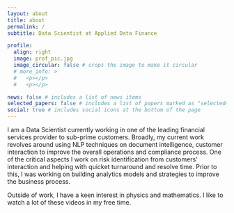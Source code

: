 ```yaml
---
layout: about
title: about
permalink: /
subtitle: Data Scientist at Applied Data Finance

profile:
  align: right
  image: prof_pic.jpg
  image_circular: false # crops the image to make it circular
  # more_info: >
  #   <p></p>
  #   <p></p>

news: false # includes a list of news items
selected_papers: false # includes a list of papers marked as "selected={true}"
social: true # includes social icons at the bottom of the page
---
```


<!-- Write your biography here. Tell the world about yourself. Link to your favorite [subreddit](http://reddit.com). You can put a picture in, too. The code is already in, just name your picture `prof_pic.jpg` and put it in the `img/` folder.

Put your address / P.O. box / other info right below your picture. You can also disable any of these elements by editing `profile` property of the YAML header of your `_pages/about.md`. Edit `_bibliography/papers.bib` and Jekyll will render your [publications page](/al-folio/publications/) automatically.

Link to your social media connections, too. This theme is set up to use [Font Awesome icons](https://fontawesome.com/) and [Academicons](https://jpswalsh.github.io/academicons/), like the ones below. Add your Facebook, Twitter, LinkedIn, Google Scholar, or just disable all of them. -->

I am a Data Scientist currently working in one of the leading financial services provider to sub-prime customers. 
Broadly, my current work revolves around using NLP techniques on document intelligence, customer interaction to improve the overall operations and compliance process. One of the critical aspects I work on risk identification from customers' interaction and helping with quicket turnaround and resolve time.
Prior to this, I was working on building analytics models and strategies to improve the business process.

Outside of work, I have a keen interest in physics and mathematics. I like to watch a lot of these videos in my free time.
